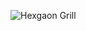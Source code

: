 ![Hexgaon Grill](https://github.com/ariful-sagor/Seimens-NX-Design/assets/64542978/11f060be-b53f-4fad-9420-662d0de3ed0a)
